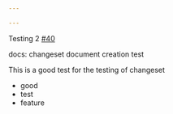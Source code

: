```yaml
---

---
```

    
Testing 2 [#40](https://github.com/JantaeLeckie/monorepo-release-changesets/pull/40)
    
docs: changeset document creation test

This is a good test for the testing of changeset
   - good
   - test 
   - feature
